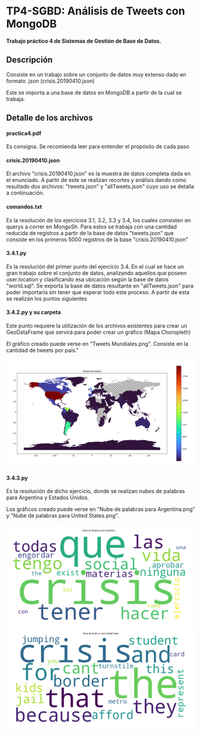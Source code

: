 # TP4-SGBD: Análisis de Tweets con MongoDB
<h4> Trabajo práctico 4 de Sistemas de Gestión de Base de Datos. </h4>

## Descripción
<p> Consiste en un trabajo sobre un conjunto de datos muy extenso dado en formato .json (crisis.20190410.json)</p>
<p> Este se importa a una base de datos en MongoDB a partir de la cual se trabaja. </p>

## Detalle de los archivos

#### practica4.pdf
<p> Es consigna. Se recomienda leer para entender el propósito de cada paso </p>

#### crisis.20190410.json
<p> El archivo "crisis.20190410.json" es la muestra de datos completa dada en el enunciado. A partir de este se realizan recortes y análisis dando como resultado dos archivos: "tweets.json" y "allTweets.json" cuyo uso se detalla a continuación. </p> 

#### comandos.txt
<p> Es la resolución de los ejercicios 3.1, 3.2, 3.3 y 3.4, los cuales consisten en querys a correr en MongoSh. Para estos se trabaja con una cantidad reducida de registros a partir de la base de datos "tweets.json" que consiste en los primeros 5000 registros de la base "crisis.20190410.json"</p>

#### 3.4.1.py
<p> Es la resolución del primer punto del ejercicio 3.4. En el cual se hace un gran trabajo sobre el conjunto de datos, analizando aquellos que poseen user.location y clasificando esa ubicación según la base de datos "world.sql". Se exporta la base de datos resultante en "allTweets.json" para poder importarla sin tener que esperar todo este proceso. A partir de esta se realizan los puntos siguientes </p>

#### 3.4.2.py y su carpeta
<p> Este punto requiere la utilización de los archivos existentes para crear un GeoDataFrame que servirá para poder crear un gráfico (Mapa Choropleth) </p>
<p> El gráfico creado puede verse en "Tweets Mundiales.png". Consiste en la cantidad de tweets por país." </p>

<img align="center" src="Tweets Mundiales.png">

#### 3.4.3.py
<p> Es la resolución de dicho ejercicio, donde se realizan nubes de palabras para Argentina y Estados Unidos. </p>
<p> Los gráficos creado puede verse en "Nube de palabras para Argentina.png" y "Nube de palabras para United States.png".  </p>

<div>
  <img  width=500 src="Nube de palabras para Argentina.png" style="float:left">
  <img  width=500 src="Nube de palabras para United States.png" style="float:right">
</div>
